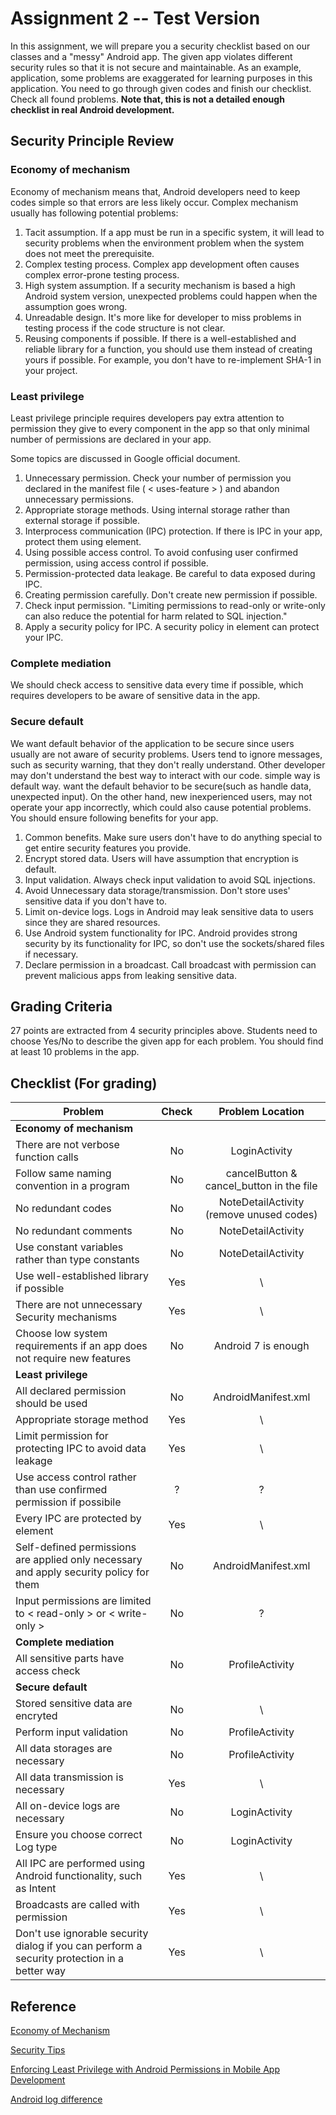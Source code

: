# Assignment 2 -- Test Version

In this assignment, we will prepare you a security checklist based on our classes and a "messy" Android app. The given app violates different security rules so that it is not secure and maintainable. As an example, application, some problems are exaggerated for learning purposes in this application.
You need to go through given codes and finish our checklist. Check all found problems. <b>Note that, this is not a detailed enough checklist in real Android development. </b>

## Security Principle Review
### Economy of mechanism
Economy of mechanism means that, Android developers need to keep codes simple so that errors are less likely occur.
Complex mechanism usually has following potential problems:

1. Tacit assumption. If a app must be run in a specific system, it will lead to security problems when the environment problem when the system does not meet the prerequisite.
2. Complex testing process. Complex app development often causes complex error-prone testing process.
3. High system assumption. If a security mechanism is based a high Android system version, unexpected problems could happen when the assumption goes wrong.
4. Unreadable design. It's more like for developer to miss problems in testing process if the code structure is not clear.
5. Reusing components if possible. If there is a well-established and reliable library for a function, you should use them instead of creating yours if possible. For example, you don't have to re-implement SHA-1 in your project.



### Least privilege
Least privilege principle requires developers pay extra attention to permission they give to every component in the app so that only minimal number of permissions are declared in your app.

Some topics are discussed in Google official document.

1. Unnecessary permission. Check your number of permission you declared in the manifest file ( < uses-feature > ) and abandon unnecessary permissions.
2. Appropriate storage methods. Using internal storage rather than external storage if possible.
3. Interprocess communication (IPC) protection. If there is IPC in your app, protect them using <permission> element.
4. Using possible access control. To avoid confusing user confirmed permission, using access control if possible.
5. Permission-protected data leakage. Be careful to data exposed during IPC.
6. Creating permission carefully. Don't create new permission if possible.
7. Check input permission. "Limiting permissions to read-only or write-only can also reduce the potential for harm related to SQL injection."
8. Apply a security policy for IPC. A security policy in <permission> element can protect your IPC.



### Complete mediation
We should check access to sensitive data every time if possible, which requires developers to be aware of sensitive data in the app.


### Secure default
We want default behavior of the application to be secure since users usually are not aware of security problems.
Users tend to ignore messages, such as security warning, that they don't really understand.
Other developer may don't understand the best way to interact with our code. simple way is default way. want the default behavior to be secure(such as handle data, unexpected input). On the other hand, new inexperienced users, may not operate your app incorrectly, which could also cause potential problems. You should ensure following benefits for your app.

1. Common benefits. Make sure users don't have to do anything special to get entire security features you provide.
2. Encrypt stored data. Users will have assumption that encryption is default.
3. Input validation. Always check input validation to avoid SQL injections.
4. Avoid Unnecessary data storage/transmission. Don't store uses' sensitive data if you don't have to.
5. Limit on-device logs. Logs in Android may leak sensitive data to users since they are shared resources.
6. Use Android system functionality for IPC. Android provides strong security by its functionality for IPC, so don't use the sockets/shared files if necessary.
7. Declare permission in a broadcast. Call broadcast with permission can prevent malicious apps from leaking sensitive data.

## Grading Criteria
27 points are extracted from 4 security principles above.
Students need to choose Yes/No to describe the given app for each problem. You should find at least 10 problems in the app.


## Checklist (For grading)

| Problem        | Check           | Problem Location |
| ------------- |:-------------:|:-------------:|
| <b>Economy of mechanism</b> ||
| There are not verbose function calls      | No | LoginActivity |
| Follow same naming convention in a program | No | cancelButton & cancel_button in the file|
| No redundant codes      	 |  No  |  NoteDetailActivity (remove unused codes) |
| No redundant comments      	 |  No  | NoteDetailActivity |
| Use constant variables rather than type constants  | No     |   NoteDetailActivity |
| Use well-established library if possible  | Yes | \ |
| There are not unnecessary Security mechanisms | Yes | \ |
| Choose low system requirements if an app does not require new features   | No | Android 7 is enough |
| <b>Least privilege </b> ||
|All declared permission should be used | No| AndroidManifest.xml |
|Appropriate storage method | Yes | \ |
| Limit permission for protecting IPC to avoid data leakage| Yes | \ |
| Use access control rather than use confirmed permission if possibile | ? |?|
| Every IPC are protected by <permission> element| Yes | \ |
| Self-defined permissions are applied only necessary and apply security policy for them | No|AndroidManifest.xml|
| Input permissions are limited to < read-only > or < write-only >| No| ? |
| <b>Complete mediation</b> ||
| All sensitive parts have access check|  No| ProfileActivity |
| <b>Secure default</b> ||
| Stored sensitive data are encryted | No | \ |
| Perform input validation | No |ProfileActivity|
| All data storages are necessary | No | ProfileActivity |
| All data transmission is necessary| Yes | \ |
| All on-device logs are necessary |No|LoginActivity|
| Ensure you choose correct Log type | No |LoginActivity|
| All IPC are performed using Android functionality, such as Intent| Yes| \ |
| Broadcasts are called with permission | Yes | \ |
| Don't use ignorable security dialog if you can perform a security protection in a better way | Yes | \ |


## Reference

[Economy of Mechanism](https://www.us-cert.gov/bsi/articles/knowledge/principles/economy-of-mechanism)

[Security Tips](https://developer.android.com/training/articles/security-tips)

[Enforcing Least Privilege with Android Permissions in Mobile App Development](https://cups.cs.cmu.edu/soups/2014/posters/soups2014_posters-paper42.pdf)

[Android log difference](https://stackoverflow.com/questions/7959263/android-log-v-log-d-log-i-log-w-log-e-when-to-use-each-one)

